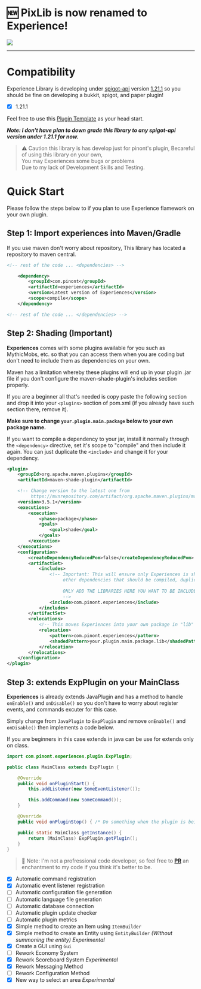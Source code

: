 # 🆕 PixLib is now renamed to Experience!

<img src="https://imgur.com/RTuYY8g.png" />

----

# Compatibility

Experience Library is developing under [spigot-api](https://hub.spigotmc.org/javadocs/bukkit/) version [1.21.1](https://helpch.at/docs/1.21.1/) so you should be fine on developing a bukkit, spigot, and paper plugin!

* [X] 1.21.1

Feel free to use this [Plugin Template](https://github.com/PinozenTH/PluginTemplate) as your head start.

_**Note: I don't have plan to down grade this library to any spigot-api version under 1.21.1 for now.**_

> ⚠️ Caution this library is has develop just for pinont's plugin, Becareful of using this library on your own,<br>You may Experiences some bugs or problems<br>Due to my lack of Development Skills and Testing.

# Quick Start

Please follow the steps below to if you plan to use Experience flamework on your own plugin.

## Step 1: Import experiences into Maven/Gradle

If you use maven don't worry about repository, This library has located a repository to maven central.

```xml
<!-- rest of the code ... <dependencies> -->

    <dependency>
        <groupId>com.pinont</groupId>
        <artifactId>experiences</artifactId>
        <version>Latest version of Experiences</version>
        <scope>compile</scope>
    </dependency>

<!-- rest of the code ... </dependencies> -->
```

## Step 2: Shading (Important)

**Experiences** comes with some plugins available for you such as MythicMobs, etc. so that you can access them when you are coding but don't need to include them as dependencies on your own.

Maven has a limitation whereby these plugins will end up in your plugin .jar file if you don't configure the maven-shade-plugin's includes section properly.

If you are a beginner all that's needed is copy paste the following section and drop it into your `<plugins>` section of pom.xml (if you already have such section there, remove it).

**Make sure to change `your.plugin.main.package` below to your own package name.**

If you want to compile a dependency to your jar, install it normally through the `<dependency>` directive, set it's scope to "compile" and then include it again. You can just duplicate the `<include>` and change it for your dependency.

```xml
<plugin>
    <groupId>org.apache.maven.plugins</groupId>
    <artifactId>maven-shade-plugin</artifactId>

    <!-- Change version to the latest one from
         https://mvnrepository.com/artifact/org.apache.maven.plugins/maven-shade-plugin -->
    <version>3.5.1</version>
    <executions>
        <execution>
            <phase>package</phase>
            <goals>
                <goal>shade</goal>
            </goals>
        </execution>
    </executions>
    <configuration>
        <createDependencyReducedPom>false</createDependencyReducedPom>
        <artifactSet>
            <includes>
                <!-- Important: This will ensure only Experiences is shaded to your jar. If you have
                     other dependencies that should be compiled, duplicate this line for each. 
                     
                     ONLY ADD THE LIBRARIES HERE YOU WANT TO BE INCLUDED IN YOUR PLUGIN.JAR
                     -->
                <include>com.pinont.experiences</include>
            </includes>
        </artifactSet>
        <relocations>
            <!-- This moves Experiences into your own package in "lib" subpackage to prevent interference. -->
            <relocation>
                <pattern>com.pinont.experiences</pattern>
                <shadedPattern>your.plugin.main.package.lib</shadedPattern>
            </relocation>
        </relocations>
    </configuration>
</plugin>
```

## Step 3: extends ExpPlugin on your MainClass

**Experiences** is already extends JavaPlugin and has a method to handle `onEnable()` and `onDisable()` so you don't have to worry about register events, and commands excuter for this case.

Simply change from `JavaPlugin` to `ExpPlugin` and remove `onEnable()` and `onDisable()` then implements a code below.

If you are beginners in this case extends in java can be use for extends only on class.

```java
import com.pinont.experiences.plugin.ExpPlugin;

public class MainClass extends ExpPlugin {

    @Override
    public void onPluginStart() {
        this.addListener(new SomeEventListener());

        this.addCommand(new SomeCommand());
    }

    @Override
    public void onPluginStop() { /* Do something when the plugin is being disabled */ }

    public static MainClass getInstance() {
        return (MainClass) ExpPlugin.getPlugin();
    }
}
```

> 🍵 Note: I'm not a profressional code developer, so feel free to **[PR](https://github.com/PinozenTH/Experiences-Lib/pulls)** an enchantment to my code if you think it's better to be.

* [X] Automatic command registration
* [X] Automatic event listener registration
* [ ] Automatic configuration file generation
* [ ] Automatic language file generation
* [ ] Automatic database connection
* [ ] Automatic plugin update checker
* [ ] Automatic plugin metrics
* [X] Simple method to create an Item using `ItemBuilder`
* [X] Simple method to create an Entity using `EntityBuilder` *(Without summoning the entity)* _*Experimental*_
* [X] Create a GUI using `Gui`
* [ ] Rework Economy System
* [X] Rework Scoreboard System _*Experimental*_
* [X] Rework Messaging Method
* [ ] Rework Configuration Method
* [X] New way to select an area _*Experimental*_
